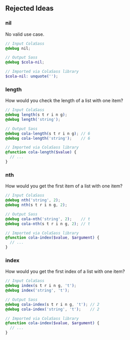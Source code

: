 ## Rejected Ideas
### nil
No valid use case.

```scss
// Input ColaSass
@debug nil;

// Output Sass
@debug $cola-nil;

// Imported via ColaSass library
$cola-nil: unquote('');
```

### length
How would you check the length of a list with one item?

```scss
// Input ColaSass
@debug length(s t r i n g);
@debug length('string');

// Output Sass
@debug cola-length(s t r i n g); // 6
@debug cola-length('string');    // 6

// Imported via ColaSass library
@function cola-length($value) {
  // ...
}
```

### nth
How would you get the first item of a list with one item?

```scss
// Input ColaSass
@debug nth('string', 2);
@debug nth(s t r i n g, 2);

// Output Sass
@debug cola-nth('string', 2);    // t
@debug cola-nth(s t r i n g, 2); // t

// Imported via ColaSass library
@function cola-index($value, $argument) {
  // ...
}
```

### index
How would you get the first index of a list with one item?

```scss
// Input ColaSass
@debug index(s t r i n g, 't');
@debug index('string', 't');

// Output Sass
@debug cola-index(s t r i n g, 't'); // 2
@debug cola-index('string', 't');    // 2

// Imported via ColaSass library
@function cola-index($value, $argument) {
  // ...
}
```
